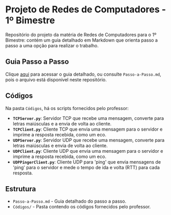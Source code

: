 # Projeto de Redes de Computadores - 1º Bimestre

Repositório do projeto da matéria de Redes de Computadores para o 1º Bimestre: contém um guia detalhado em Markdown que orienta passo a passo a uma opção para realizar o trabalho.

## Guia Passo a Passo

Clique [aqui](docs/Passo-a-Passo.md) para acessar o guia detalhado, ou consulte `Passo-a-Passo.md`, pois o arquivo está disponível neste repositório.

## Códigos

Na pasta `Códigos`, há os scripts fornecidos pelo professor:

- **`TCPServer.py`**: Servidor TCP que recebe uma mensagem, converte para letras maiúsculas e a envia de volta ao cliente.
- **`TCPClient.py`**: Cliente TCP que envia uma mensagem para o servidor e imprime a resposta recebida, como um eco.
- **`UDPServer.py`**: Servidor UDP que recebe uma mensagem, converte para letras maiúsculas e envia de volta ao cliente.
- **`UDPClient.py`**: Cliente UDP que envia uma mensagem para o servidor e imprime a resposta recebida, como um eco.
- **`UDPPingerClient.py`**: Cliente UDP para 'ping' que envia mensagens de 'ping' para o servidor e mede o tempo de ida e volta (RTT) para cada resposta.

## Estrutura

- `Passo-a-Passo.md` - Guia detalhado do passo a passo.
- `Códigos/` - Pasta contendo os códigos fornecidos pelo professor.
